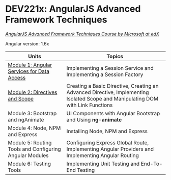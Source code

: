 # DEV221x: AngularJS Advanced Framework Techniques
<a href="https://www.edx.org/course/angularjs-advanced-framework-techniques-microsoft-dev221x"><i>AngularJS Advanced Framework Techniques Course by Microsoft at edX</i></a>

Angular version: 1.6x

<div class="container">
    <section>
        <table class="table table-striped">
            <thead>
                <tr>
                    <th>Units</th>
                    <th>Topics</th>
                </tr>
            </thead>
            <tbody>
                <tr>
                    <td><a href="https://github.com/GyokayAli/DEV220x-AngularJS-Framework-Fundamentals/tree/master/Mod1Lab">
                Module 1: Angular Services for Data Access
              </a></td>
                    <td class="topics">Implementing a Session Service and Implementing a Session Factory</td>
                </tr>
                <tr>
                    <td><a href="https://github.com/GyokayAli/DEV220x-AngularJS-Framework-Fundamentals/tree/master/Mod2Lab">
                Module 2: Directives and Scope
              </a></td>
                    <td class="topics">Creating a Basic Directive, Creating an Advanced Directive, Implementing Isolated Scope and Manipulating DOM with Link Functions</td>
                </tr>
                <tr>
                    <td>
                        Module 3: Bootstrap and ngAnimate
                    </td>
                    <td class="topics">UI Components with Angular Bootstrap and Using <b>ng-animate</b></td>
                </tr>
                <tr>
                    <td>
                        Module 4: Node, NPM and Express
                    </td>
                    <td class="topics">Installing Node, NPM and Express</td>
                </tr>
                <tr>
                    <td>
                        Module 5: Routing Tools and Configuring Angular Modules
                    </td>
                    <td class="topics">Configuring Express Global Route, Implementing Angular Providers and Implementing Angular Routing</td>
                </tr>
                <tr>
                    <td>
                        Module 6: Testing Tools
                    </td>
                    <td class="topics">Implementing Unit Testing and End-To-End Testing</td>
                </tr>
            </tbody>
        </table>
    </section>
</div>
